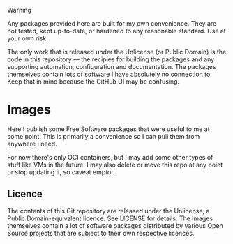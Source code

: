 > [!WARNING]
> Any packages provided here are built for my own convenience. They are not tested, kept up-to-date, or hardened to any reasonable standard. Use at your own risk.
>
> The only work that is released under the Unlicense (or Public Domain) is the code in this repository &mdash; the recipies for building the packages and any supporting automation, configuration and documentation. The packages themselves contain lots of software I have absolutely no connection to. Keep that in mind because the GitHub UI may be confusing.

# Images

Here I publish some Free Software packages that were useful to me at some point. This is primarily a convenience so I can pull them from anywhere I need.

For now there's only OCI containers, but I may add some other types of stuff like VMs in the future. I may also delete or move this repo at any point or stop updating it, so caveat emptor.

## Licence

The contents of this Git repository are released under the Unlicense, a Public Domain-equivalent licence. See LICENSE for details. The images themselves contain a lot of software packages distributed by various Open Source projects that are subject to their own respective licences.
